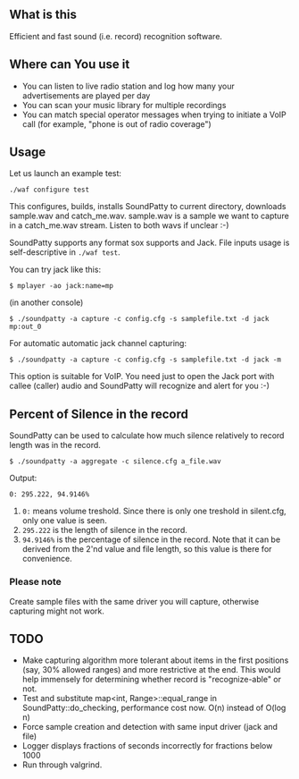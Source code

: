 ## What is this ##
Efficient and fast sound (i.e. record) recognition software.

## Where can You use it ##
* You can listen to live radio station and log how many your advertisements are
  played per day
* You can scan your music library for multiple recordings
* You can match special operator messages when trying to initiate a VoIP call
  (for example, "phone is out of radio coverage")

## Usage ##
Let us launch an example test:

    ./waf configure test

This configures, builds, installs SoundPatty to current directory, downloads
sample.wav and catch_me.wav.  sample.wav is a sample we want to capture in a
catch_me.wav stream. Listen to both wavs if unclear :-)

SoundPatty supports any format sox supports and Jack. File inputs usage is
self-descriptive in `./waf test`.

You can try jack like this:

    $ mplayer -ao jack:name=mp 

(in another console)

    $ ./soundpatty -a capture -c config.cfg -s samplefile.txt -d jack mp:out_0

For automatic automatic jack channel capturing:

    $ ./soundpatty -a capture -c config.cfg -s samplefile.txt -d jack -m

This option is suitable for VoIP. You need just to open the Jack port with
callee (caller) audio and SoundPatty will recognize and alert for you :-)

## Percent of Silence in the record ##

SoundPatty can be used to calculate how much silence relatively to record
length was in the record.

    $ ./soundpatty -a aggregate -c silence.cfg a_file.wav

Output:

    0: 295.222, 94.9146%

1. `0:` means volume treshold. Since there is only one treshold in silent.cfg,
   only one value is seen.
2. `295.222` is the length of silence in the record.
3. `94.9146%` is the percentage of silence in the record. Note that it can be
   derived from the 2'nd value and file length, so this value is there for
   convenience.

### Please note  ###
Create sample files with the same driver you will capture, otherwise capturing
might not work.

## TODO ##

* Make capturing algorithm more tolerant about items in the first positions
  (say, 30% allowed ranges) and more restrictive at the end. This would help
  immensely for determining whether record is "recognize-able" or not.
* Test and substitute map<int, Range>::equal_range in SoundPatty::do_checking,
  performance cost now. O(n) instead of O(log n)
* Force sample creation and detection with same input driver (jack and file)
* Logger displays fractions of seconds incorrectly for fractions below 1000
* Run through valgrind.
